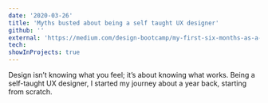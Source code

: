 ```yaml
---
date: '2020-03-26'
title: 'Myths busted about being a self taught UX designer'
github: ''
external: 'https://medium.com/design-bootcamp/my-first-six-months-as-a-ux-designer-1a8a7d413d43'
tech:
showInProjects: true
---
```


Design isn’t knowing what you feel; it’s about knowing what works. Being a self-taught UX designer, I started my journey about a year back, starting from scratch.